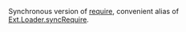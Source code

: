 Synchronous version of
<a href="#!/api/Ext-method-require" rel="Ext-method-require" class="docClass" id="ext-gen1487">require</a>,
convenient alias of
<a href="#!/api/Ext.Loader-method-syncRequire" rel="Ext.Loader-method-syncRequire" class="docClass" id="ext-gen1488">Ext.Loader.syncRequire</a>.

